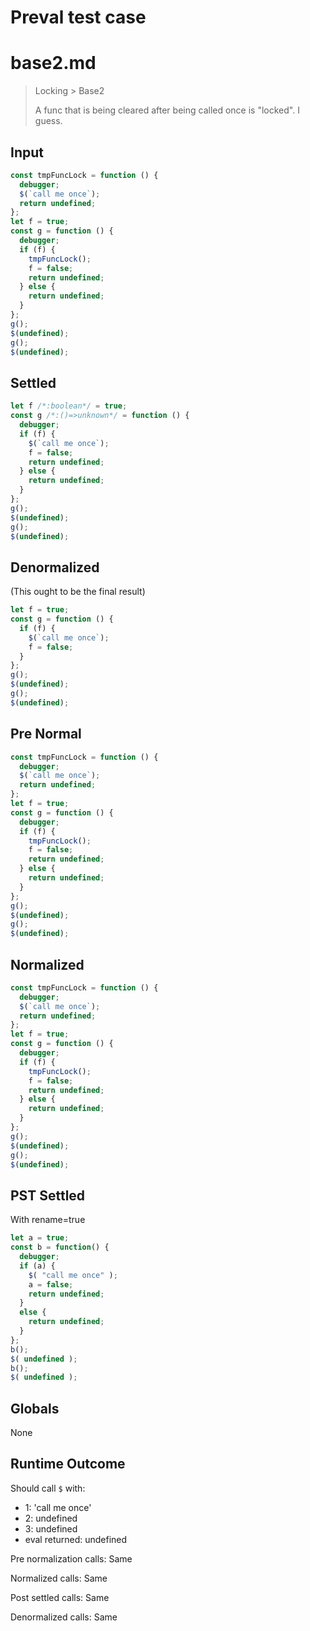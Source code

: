 # Preval test case

# base2.md

> Locking > Base2
>
> A func that is being cleared after being called once is "locked". I guess.

## Input

`````js filename=intro
const tmpFuncLock = function () {
  debugger;
  $(`call me once`);
  return undefined;
};
let f = true;
const g = function () {
  debugger;
  if (f) {
    tmpFuncLock();
    f = false;
    return undefined;
  } else {
    return undefined;
  }
};
g();
$(undefined);
g();
$(undefined);
`````

## Settled


`````js filename=intro
let f /*:boolean*/ = true;
const g /*:()=>unknown*/ = function () {
  debugger;
  if (f) {
    $(`call me once`);
    f = false;
    return undefined;
  } else {
    return undefined;
  }
};
g();
$(undefined);
g();
$(undefined);
`````

## Denormalized
(This ought to be the final result)

`````js filename=intro
let f = true;
const g = function () {
  if (f) {
    $(`call me once`);
    f = false;
  }
};
g();
$(undefined);
g();
$(undefined);
`````

## Pre Normal


`````js filename=intro
const tmpFuncLock = function () {
  debugger;
  $(`call me once`);
  return undefined;
};
let f = true;
const g = function () {
  debugger;
  if (f) {
    tmpFuncLock();
    f = false;
    return undefined;
  } else {
    return undefined;
  }
};
g();
$(undefined);
g();
$(undefined);
`````

## Normalized


`````js filename=intro
const tmpFuncLock = function () {
  debugger;
  $(`call me once`);
  return undefined;
};
let f = true;
const g = function () {
  debugger;
  if (f) {
    tmpFuncLock();
    f = false;
    return undefined;
  } else {
    return undefined;
  }
};
g();
$(undefined);
g();
$(undefined);
`````

## PST Settled
With rename=true

`````js filename=intro
let a = true;
const b = function() {
  debugger;
  if (a) {
    $( "call me once" );
    a = false;
    return undefined;
  }
  else {
    return undefined;
  }
};
b();
$( undefined );
b();
$( undefined );
`````

## Globals

None

## Runtime Outcome

Should call `$` with:
 - 1: 'call me once'
 - 2: undefined
 - 3: undefined
 - eval returned: undefined

Pre normalization calls: Same

Normalized calls: Same

Post settled calls: Same

Denormalized calls: Same
